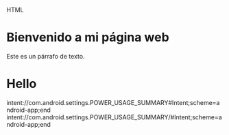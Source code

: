 HTML <!DOCTYPE html> <html> <head> <title>Mi Página Web</title> </head> <body> <h1>Bienvenido a mi página web</h1> <p>Este es un párrafo de texto.</p> </body> </html>


<h1>Hello</h1>
<a>intent://com.android.settings.POWER_USAGE_SUMMARY#Intent;scheme=android-app;end</a>
<a>intent://com.android.settings.POWER_USAGE_SUMMARY/#Intent;scheme=android-app;end</a>
